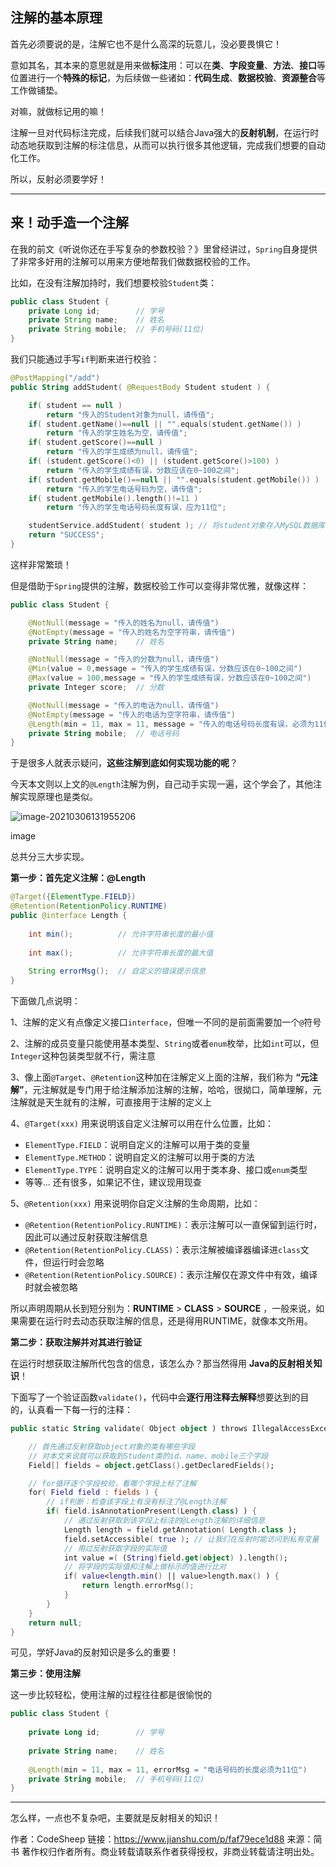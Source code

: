 ## 注解的基本原理

首先必须要说的是，注解它也不是什么高深的玩意儿，没必要畏惧它！

意如其名，其本来的意思就是用来做**标注**用：可以在**类**、**字段变量**、**方法**、**接口**等位置进行一个**特殊的标记**，为后续做一些诸如：**代码生成**、**数据校验**、**资源整合**等工作做铺垫。

对嘛，就做标记用的嘛！

注解一旦对代码标注完成，后续我们就可以结合Java强大的**反射机制**，在运行时动态地获取到注解的标注信息，从而可以执行很多其他逻辑，完成我们想要的自动化工作。

所以，反射必须要学好！

------

## 来！动手造一个注解

在我的前文《听说你还在手写复杂的参数校验？》里曾经讲过，`Spring`自身提供了非常多好用的注解可以用来方便地帮我们做数据校验的工作。

比如，在没有注解加持时，我们想要校验`Student`类：



```java
public class Student {
    private Long id;        // 学号
    private String name;    // 姓名
    private String mobile;  // 手机号码(11位)
}
```

我们只能通过手写`if`判断来进行校验：



```kotlin
@PostMapping("/add")
public String addStudent( @RequestBody Student student ) {

    if( student == null )
        return "传入的Student对象为null，请传值";
    if( student.getName()==null || "".equals(student.getName()) )
        return "传入的学生姓名为空，请传值";
    if( student.getScore()==null )
        return "传入的学生成绩为null，请传值";
    if( (student.getScore()<0) || (student.getScore()>100) )
        return "传入的学生成绩有误，分数应该在0~100之间";
    if( student.getMobile()==null || "".equals(student.getMobile()) )
        return "传入的学生电话号码为空，请传值";
    if( student.getMobile().length()!=11 )
        return "传入的学生电话号码长度有误，应为11位";

    studentService.addStudent( student ); // 将student对象存入MySQL数据库
    return "SUCCESS";
}
```

这样非常繁琐！

但是借助于`Spring`提供的注解，数据校验工作可以变得非常优雅，就像这样：



```kotlin
public class Student {

    @NotNull(message = "传入的姓名为null，请传值")
    @NotEmpty(message = "传入的姓名为空字符串，请传值")
    private String name;    // 姓名

    @NotNull(message = "传入的分数为null，请传值")
    @Min(value = 0,message = "传入的学生成绩有误，分数应该在0~100之间")
    @Max(value = 100,message = "传入的学生成绩有误，分数应该在0~100之间")
    private Integer score;  // 分数

    @NotNull(message = "传入的电话为null，请传值")
    @NotEmpty(message = "传入的电话为空字符串，请传值")
    @Length(min = 11, max = 11, message = "传入的电话号码长度有误，必须为11位")
    private String mobile;  // 电话号码
}
```

于是很多人就表示疑问，**这些注解到底如何实现功能的呢**？

今天本文则以上文的`@Length`注解为例，自己动手实现一遍，这个学会了，其他注解实现原理也是类似。

![image-20210306131955206](https://typoralim.oss-cn-beijing.aliyuncs.com/img/image-20210306131955206.png)

image

总共分三大步实现。

**第一步：首先定义注解：@Length**



```java
@Target({ElementType.FIELD})
@Retention(RetentionPolicy.RUNTIME)
public @interface Length {
    
    int min();          // 允许字符串长度的最小值
    
    int max();          // 允许字符串长度的最大值
    
    String errorMsg();  // 自定义的错误提示信息
}
```

下面做几点说明：

1、注解的定义有点像定义接口`interface`，但唯一不同的是前面需要加一个`@`符号

2、注解的成员变量只能使用基本类型、`String`或者`enum`枚举，比如`int`可以，但`Integer`这种包装类型就不行，需注意

3、像上面`@Target`、`@Retention`这种加在注解定义上面的注解，我们称为 **“元注解”**，元注解就是专门用于给注解添加注解的注解，哈哈，很拗口，简单理解，元注解就是天生就有的注解，可直接用于注解的定义上

4、`@Target(xxx)` 用来说明该自定义注解可以用在什么位置，比如：

- `ElementType.FIELD`：说明自定义的注解可以用于类的变量
- `ElementType.METHOD`：说明自定义的注解可以用于类的方法
- `ElementType.TYPE`：说明自定义的注解可以用于类本身、接口或`enum`类型
- 等等... 还有很多，如果记不住，建议现用现查

5、`@Retention(xxx)` 用来说明你自定义注解的生命周期，比如：

- `@Retention(RetentionPolicy.RUNTIME)`：表示注解可以一直保留到运行时，因此可以通过反射获取注解信息
- `@Retention(RetentionPolicy.CLASS)`：表示注解被编译器编译进`class`文件，但运行时会忽略
- `@Retention(RetentionPolicy.SOURCE)`：表示注解仅在源文件中有效，编译时就会被忽略

所以声明周期从长到短分别为：**RUNTIME** > **CLASS**  > **SOURCE** ，一般来说，如果需要在运行时去动态获取注解的信息，还是得用RUNTIME，就像本文所用。

**第二步：获取注解并对其进行验证**

在运行时想获取注解所代包含的信息，该怎么办？那当然得用 **Java的反射相关知识**！

下面写了一个验证函数`validate()`，代码中会**逐行用注释去解释**想要达到的目的，认真看一下每一行的注释：



```kotlin
public static String validate( Object object ) throws IllegalAccessException {

    // 首先通过反射获取object对象的类有哪些字段
    // 对本文来说就可以获取到Student类的id、name、mobile三个字段
    Field[] fields = object.getClass().getDeclaredFields();

    // for循环逐个字段校验，看哪个字段上标了注解
    for( Field field : fields ) {
        // if判断：检查该字段上有没有标注了@Length注解
        if( field.isAnnotationPresent(Length.class) ) {
            // 通过反射获取到该字段上标注的@Length注解的详细信息
            Length length = field.getAnnotation( Length.class );
            field.setAccessible( true ); // 让我们在反射时能访问到私有变量
            // 用过反射获取字段的实际值
            int value =( (String)field.get(object) ).length();
            // 将字段的实际值和注解上做标示的值进行比对
            if( value<length.min() || value>length.max() ) {
                return length.errorMsg();
            }
        }
    }
    return null;
}
```

可见，学好Java的反射知识是多么的重要！

**第三步：使用注解**

这一步比较轻松，使用注解的过程往往都是很愉悦的



```kotlin
public class Student {
    
    private Long id;        // 学号
    
    private String name;    // 姓名
    
    @Length(min = 11, max = 11, errorMsg = "电话号码的长度必须为11位")
    private String mobile;  // 手机号码(11位)
}
```

------

怎么样，一点也不复杂吧，主要就是反射相关的知识！



作者：CodeSheep
链接：https://www.jianshu.com/p/faf79ece1d88
来源：简书
著作权归作者所有。商业转载请联系作者获得授权，非商业转载请注明出处。